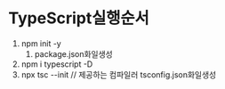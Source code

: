 # TypeScript실행순서


1. npm init -y
   1.  package.json화일생성 
1. npm i typescript -D
1. npx tsc --init // 제공하는 컴파일러 tsconfig.json화일생성